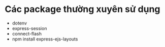 # Các package thường xuyên sử dụng

- dotenv
- express-session
- connect-flash
- npm install express-ejs-layouts

